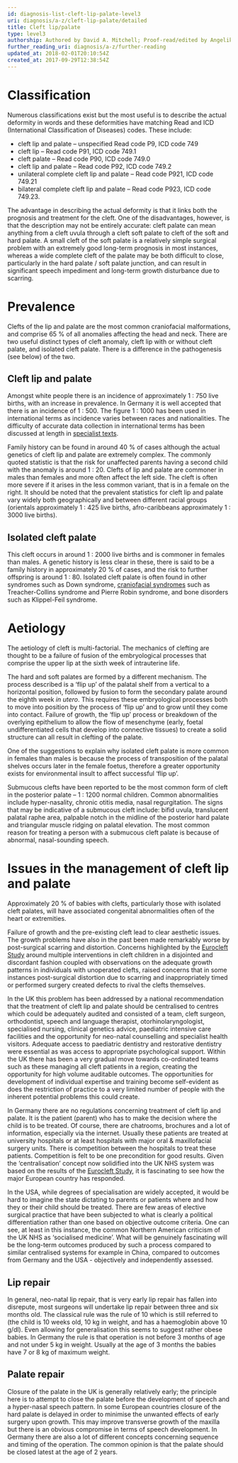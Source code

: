 ```yaml
---
id: diagnosis-list-cleft-lip-palate-level3
uri: diagnosis/a-z/cleft-lip-palate/detailed
title: Cleft lip/palate
type: level3
authorship: Authored by David A. Mitchell; Proof-read/edited by Angelika Sebald
further_reading_uri: diagnosis/a-z/further-reading
updated_at: 2018-02-01T20:10:54Z
created_at: 2017-09-29T12:38:54Z
---
```


<h1 id="classification">Classification</h1>
<p>Numerous classifications exist but the most useful is to describe
    the actual deformity in words and these deformities have
    matching Read and ICD (International Classification of Diseases)
    codes. These include:</p>
<ul>
    <li>cleft lip and palate – unspecified Read code P9, ICD code
        749</li>
    <li>cleft lip – Read code P91, ICD code 749.1</li>
    <li>cleft palate – Read code P90, ICD code 749.0</li>
    <li>cleft lip and palate – Read code P92, ICD code 749.2</li>
    <li>unilateral complete cleft lip and palate – Read code P921,
        ICD code 749.21</li>
    <li>bilateral complete cleft lip and palate – Read code P923,
        ICD code 749.23.</li>
</ul>
<p>The advantage in describing the actual deformity is that it links
    both the prognosis and treatment for the cleft. One of the
    disadvantages, however, is that the description may not be
    entirely accurate: cleft palate can mean anything from a
    cleft uvula through a cleft soft palate to cleft of the soft
    and hard palate. A small cleft of the soft palate is a relatively
    simple surgical problem with an extremely good long-term
    prognosis in most instances, whereas a wide complete cleft
    of the palate may be both difficult to close, particularly
    in the hard palate / soft palate junction, and can result
    in significant speech impediment and long-term growth disturbance
    due to scarring.</p>
<h1 id="prevalence">Prevalence</h1>
<p>Clefts of the lip and palate are the most common craniofacial
    malformations, and comprise 65 % of all anomalies affecting
    the head and neck. There are two useful distinct types of
    cleft anomaly, cleft lip with or without cleft palate, and
    isolated cleft palate. There is a difference in the pathogenesis
    (see below) of the two.</p>
<h2>Cleft lip and palate</h2>
<p>Amongst white people there is an incidence of approximately 1
    : 750 live births, with an increase in prevalence. In Germany
    it is well accepted that there is an incidence of 1 : 500.
    The figure 1 : 1000 has been used in international terms
    as incidence varies between races and nationalities. The
    difficulty of accurate data collection in international terms
    has been discussed at length in <a href="/diagnosis/a-z/further-reading">specialist texts</a>.</p>
<p>Family history can be found in around 40 % of cases although
    the actual genetics of cleft lip and palate are extremely
    complex. The commonly quoted statistic is that the risk for
    unaffected parents having a second child with the anomaly
    is around 1 : 20. Clefts of lip and palate are commoner in
    males than females and more often affect the left side. The
    cleft is often more severe if it arises in the less common
    variant, that is in a female on the right. It should be noted
    that the prevalent statistics for cleft lip and palate vary
    widely both geographically and between different racial groups
    (orientals approximately 1 : 425 live births, afro-caribbeans
    approximately 1 : 3000 live births).</p>
<h2>Isolated cleft palate</h2>
<p>This cleft occurs in around 1 : 2000 live births and is commoner
    in females than males. A genetic history is less clear in
    these, there is said to be a family history in approximately
    20 % of cases, and the risk to further offspring is around
    1 : 80. Isolated cleft palate is often found in other syndromes
    such as Down syndrome, <a href="/diagnosis/a-z/craniofacial-anomalies">craniofacial syndromes</a>    such as Treacher-Collins syndrome and Pierre Robin syndrome,
    and bone disorders such as Klippel-Feil syndrome.</p>
<h1 id="aetiology">Aetiology</h1>
<p>The aetiology of cleft is multi-factorial. The mechanics of clefting
    are thought to be a failure of fusion of the embryological
    processes that comprise the upper lip at the sixth week of
    intrauterine life.</p>
<p>The hard and soft palates are formed by a different mechanism.
    The process described is a ‘flip up’ of the palatal shelf
    from a vertical to a horizontal position, followed by fusion
    to form the secondary palate around the eighth week <i>in utero</i>.
    This requires these embryological processes both to move
    into position by the process of ‘flip up’ and to grow until
    they come into contact. Failure of growth, the ‘flip up’
    process or breakdown of the overlying epithelium to allow
    the flow of mesenchyme (early, foetal undifferentiated cells
    that develop into connective tissues) to create a solid structure
    can all result in clefting of the palate.</p>
<p>One of the suggestions to explain why isolated cleft palate is
    more common in females than males is because the process
    of transposition of the palatal shelves occurs later in the
    female foetus, therefore a greater opportunity exists for
    environmental insult to affect successful ‘flip up’.</p>
<p>Submucous clefts have been reported to be the most common form
    of cleft in the posterior palate – 1 : 1200 normal children.
    Common abnormalities include hyper-nasality, chronic otitis
    media, nasal regurgitation. The signs that may be indicative
    of a submucous cleft include: bifid uvula, translucent palatal
    raphe area, palpable notch in the midline of the posterior
    hard palate and triangular muscle ridging on palatal elevation.
    The most common reason for treating a person with a submucous
    cleft palate is because of abnormal, nasal-sounding speech.</p>
<h1 id="issues-in-the-management-of-cleft-lip-and-palate">Issues in the management of cleft lip and palate</h1>
<p>Approximately 20 % of babies with clefts, particularly those
    with isolated cleft palates, will have associated congenital
    abnormalities often of the heart or extremities.</p>
<p>Failure of growth and the pre-existing cleft lead to clear aesthetic
    issues. The growth problems have also in the past been made
    remarkably worse by post-surgical scarring and distortion.
    Concerns highlighted by the <a href="/diagnosis/a-z/further-reading">Eurocleft Study</a>    around multiple interventions in cleft children in a disjointed
    and discordant fashion coupled with observations on the adequate
    growth patterns in individuals with unoperated clefts, raised
    concerns that in some instances post-surgical distortion
    due to scarring and inappropriately timed or performed surgery
    created defects to rival the clefts themselves.</p>
<p>In the UK this problem has been addressed by a national recommendation
    that the treatment of cleft lip and palate should be centralised
    to centres which could be adequately audited and consisted
    of a team, cleft surgeon, orthodontist, speech and language
    therapist, otorhinolaryngologist, specialised nursing, clinical
    genetics advice, paediatric intensive care facilities and
    the opportunity for neo-natal counselling and specialist
    health visitors. Adequate access to paediatric dentistry
    and restorative dentistry were essential as was access to
    appropriate psychological support. Within the UK there has
    been a very gradual move towards co-ordinated teams such
    as these managing all cleft patients in a region, creating
    the opportunity for high volume auditable outcomes. The opportunities
    for development of individual expertise and training become
    self-evident as does the restriction of practice to a very
    limited number of people with the inherent potential problems
    this could create.</p>
<p>In Germany there are no regulations concerning treatment of cleft
    lip and palate. It is the patient (parent) who has to make
    the decision where the child is to be treated. Of course,
    there are chatrooms, brochures and a lot of information,
    especially via the internet. Usually these patients are treated
    at university hospitals or at least hospitals with major
    oral &amp; maxillofacial surgery units. There is competition
    between the hospitals to treat these patients. Competition
    is felt to be one precondition for good results. Given the
    ‘centralisation’ concept now solidified into the UK NHS system
    was based on the results of the <a href="/diagnosis/a-z/further-reading">Eurocleft Study</a>,
    it is fascinating to see how the major European country has
    responded.</p>
<p>In the USA, while degrees of specialisation are widely accepted,
    it would be hard to imagine the state dictating to parents
    or patients where and how they or their child should be treated.
    There are few areas of elective surgical practice that have
    been subjected to what is clearly a political differentiation
    rather than one based on objective outcome criteria. One
    can see, at least in this instance, the common Northern American
    criticism of the UK NHS as ‘socialised medicine’. What will
    be genuinely fascinating will be the long-term outcomes produced
    by such a process compared to similar centralised systems
    for example in China, compared to outcomes from Germany and
    the USA - objectively and independently assessed.</p>
<h2>Lip repair</h2>
<p>In general, neo-natal lip repair, that is very early lip repair
    has fallen into disrepute, most surgeons will undertake lip
    repair between three and six months old. The classical rule
    was the rule of 10 which is still referred to (the child
    is 10 weeks old, 10 kg in weight, and has a haemoglobin above
    10 g/dl). Even allowing for generalisation this seems to
    suggest rather obese babies. In Germany the rule is that
    operation is not before 3 months of age and not under 5 kg
    in weight. Usually at the age of 3 months the babies have
    7 or 8 kg of maximum weight.</p>
<h2>Palate repair</h2>
<p>Closure of the palate in the UK is generally relatively early;
    the principle here is to attempt to close the palate before
    the development of speech and a hyper-nasal speech pattern.
    In some European countries closure of the hard palate is
    delayed in order to minimise the unwanted effects of early
    surgery upon growth. This may improve transverse growth of
    the maxilla but there is an obvious compromise in terms of
    speech development. In Germany there are also a lot of different
    concepts concerning sequence and timing of the operation.
    The common opinion is that the palate should be closed latest
    at the age of 2 years.</p>
